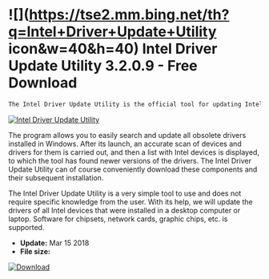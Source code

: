 # ![](https://tse2.mm.bing.net/th?q=Intel+Driver+Update+Utility icon&w=40&h=40) Intel Driver Update Utility 3.2.0.9 - Free Download

```sh
The Intel Driver Update Utility is the official tool for updating Intel device drivers installed on your computer.
```
[![Intel Driver Update Utility](https://gallery.dpcdn.pl/imgc/Tools/75913/g_-_420x350_1.5_-_x20170524131052_0.jpg)](https://softexe.net/win/system/archive-programs/intel-driver-update-utility:pRedd.html)

The program allows you to easily search and update all obsolete drivers installed in Windows. After its launch, an accurate scan of devices and drivers for them is carried out, and then a list with Intel devices is displayed, to which the tool has found newer versions of the drivers. The Intel Driver Update Utility can of course conveniently download these components and their subsequent installation.
 
 The Intel Driver Update Utility is a very simple tool to use and does not require specific knowledge from the user. With its help, we will update the drivers of all Intel devices that were installed in a desktop computer or laptop. Software for chipsets, network cards, graphic chips, etc. is supported.


- **Update:** Mar 15 2018
- **File size:** 

[![Download](https://cdn.softexe.net/static/img/download.png)](https://softexe.net/win/system/archive-programs/intel-driver-update-utility:pRedd.html)

